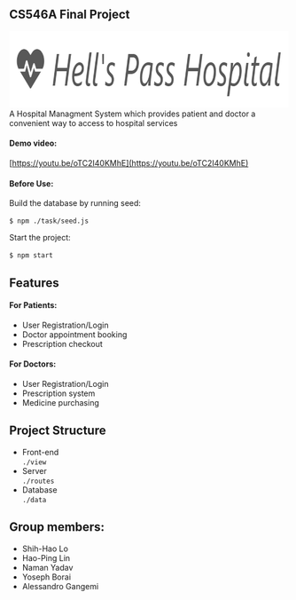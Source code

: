 ## CS546A Final Project

<img src="resources/logo.PNG" width="825px" height="137px"></img>
<br>
A Hospital Managment System which provides patient and doctor a convenient way to access to hospital services

#### Demo video:
[https://youtu.be/oTC2I40KMhE](https://youtu.be/oTC2I40KMhE)

#### Before Use:

Build the database by running seed: <br>

`$ npm ./task/seed.js`

Start the project: <br>

`$ npm start`

## Features
#### For Patients:
* User Registration/Login
* Doctor appointment booking
* Prescription checkout
#### For Doctors:
* User Registration/Login
* Prescription system
* Medicine purchasing

## Project Structure
* Front-end <br>
`./view`
* Server <br>
`./routes`
* Database <br>
`./data`

## Group members:
* Shih-Hao Lo
* Hao-Ping Lin
* Naman Yadav
* Yoseph Borai
* Alessandro Gangemi
